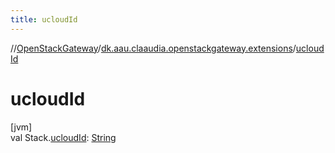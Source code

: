 ```yaml
---
title: ucloudId
---
```

//[OpenStackGateway](../../index.html)/[dk.aau.claaudia.openstackgateway.extensions](index.html)/[ucloudId](ucloud-id.html)



# ucloudId



[jvm]\
val Stack.[ucloudId](ucloud-id.html): [String](https://kotlinlang.org/api/latest/jvm/stdlib/kotlin/-string/index.html)




